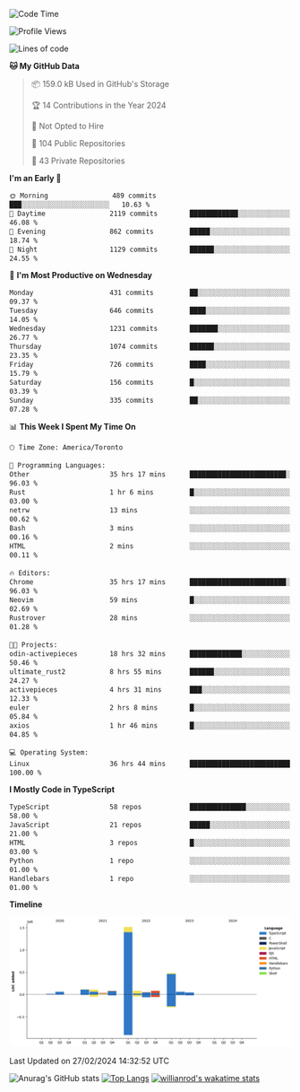 <!--START_SECTION:waka-->
![Code Time](http://img.shields.io/badge/Code%20Time-1%2C251%20hrs%2028%20mins-blue)

![Profile Views](http://img.shields.io/badge/Profile%20Views-1-blue)

![Lines of code](https://img.shields.io/badge/From%20Hello%20World%20I%27ve%20Written-2.7%20million%20lines%20of%20code-blue)

**🐱 My GitHub Data** 

> 📦 159.0 kB Used in GitHub's Storage 
 > 
> 🏆 14 Contributions in the Year 2024
 > 
> 🚫 Not Opted to Hire
 > 
> 📜 104 Public Repositories 
 > 
> 🔑 43 Private Repositories 
 > 
**I'm an Early 🐤** 

```text
🌞 Morning                489 commits         ███░░░░░░░░░░░░░░░░░░░░░░   10.63 % 
🌆 Daytime                2119 commits        ████████████░░░░░░░░░░░░░   46.08 % 
🌃 Evening                862 commits         █████░░░░░░░░░░░░░░░░░░░░   18.74 % 
🌙 Night                  1129 commits        ██████░░░░░░░░░░░░░░░░░░░   24.55 % 
```
📅 **I'm Most Productive on Wednesday** 

```text
Monday                   431 commits         ██░░░░░░░░░░░░░░░░░░░░░░░   09.37 % 
Tuesday                  646 commits         ████░░░░░░░░░░░░░░░░░░░░░   14.05 % 
Wednesday                1231 commits        ███████░░░░░░░░░░░░░░░░░░   26.77 % 
Thursday                 1074 commits        ██████░░░░░░░░░░░░░░░░░░░   23.35 % 
Friday                   726 commits         ████░░░░░░░░░░░░░░░░░░░░░   15.79 % 
Saturday                 156 commits         █░░░░░░░░░░░░░░░░░░░░░░░░   03.39 % 
Sunday                   335 commits         ██░░░░░░░░░░░░░░░░░░░░░░░   07.28 % 
```


📊 **This Week I Spent My Time On** 

```text
🕑︎ Time Zone: America/Toronto

💬 Programming Languages: 
Other                    35 hrs 17 mins      ████████████████████████░   96.03 % 
Rust                     1 hr 6 mins         █░░░░░░░░░░░░░░░░░░░░░░░░   03.00 % 
netrw                    13 mins             ░░░░░░░░░░░░░░░░░░░░░░░░░   00.62 % 
Bash                     3 mins              ░░░░░░░░░░░░░░░░░░░░░░░░░   00.16 % 
HTML                     2 mins              ░░░░░░░░░░░░░░░░░░░░░░░░░   00.11 % 

🔥 Editors: 
Chrome                   35 hrs 17 mins      ████████████████████████░   96.03 % 
Neovim                   59 mins             █░░░░░░░░░░░░░░░░░░░░░░░░   02.69 % 
Rustrover                28 mins             ░░░░░░░░░░░░░░░░░░░░░░░░░   01.28 % 

🐱‍💻 Projects: 
odin-activepieces        18 hrs 32 mins      █████████████░░░░░░░░░░░░   50.46 % 
ultimate_rust2           8 hrs 55 mins       ██████░░░░░░░░░░░░░░░░░░░   24.27 % 
activepieces             4 hrs 31 mins       ███░░░░░░░░░░░░░░░░░░░░░░   12.33 % 
euler                    2 hrs 8 mins        █░░░░░░░░░░░░░░░░░░░░░░░░   05.84 % 
axios                    1 hr 46 mins        █░░░░░░░░░░░░░░░░░░░░░░░░   04.85 % 

💻 Operating System: 
Linux                    36 hrs 44 mins      █████████████████████████   100.00 % 
```

**I Mostly Code in TypeScript** 

```text
TypeScript               58 repos            ██████████████░░░░░░░░░░░   58.00 % 
JavaScript               21 repos            █████░░░░░░░░░░░░░░░░░░░░   21.00 % 
HTML                     3 repos             █░░░░░░░░░░░░░░░░░░░░░░░░   03.00 % 
Python                   1 repo              ░░░░░░░░░░░░░░░░░░░░░░░░░   01.00 % 
Handlebars               1 repo              ░░░░░░░░░░░░░░░░░░░░░░░░░   01.00 % 
```



**Timeline**

![Lines of Code chart](https://raw.githubusercontent.com/wise-introvert/wise-introvert/master/assets/bar_graph.png)


 Last Updated on 27/02/2024 14:32:52 UTC
<!--END_SECTION:waka-->

![Anurag's GitHub stats](https://github-readme-stats.vercel.app/api?username=wise-introvert&count_private=true&show_icons=true)
[![Top Langs](https://github-readme-stats.vercel.app/api/top-langs/?username=wise-introvert&langs_count=10)](https://github.com/anuraghazra/github-readme-stats)
[![willianrod's wakatime stats](https://github-readme-stats.vercel.app/api/wakatime?username=wiseintrovert)](https://github.com/anuraghazra/github-readme-stats)
